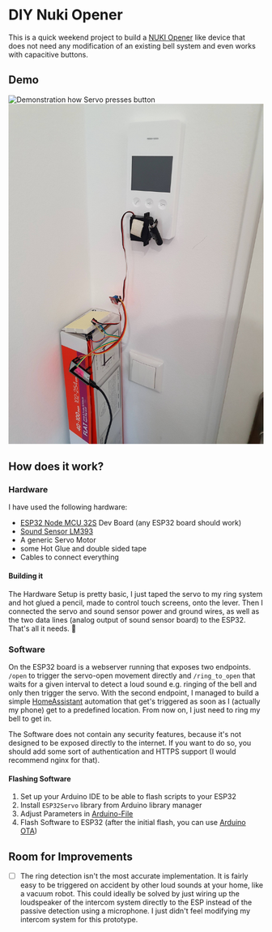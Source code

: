 # DIY Nuki Opener

This is a quick weekend project to build a [NUKI Opener](https://nuki.io/en/opener/) like device that does not need any modification of an existing bell system and even works with capacitive buttons.

## Demo

![Demonstration how Servo presses button](./media/press-button-demo.gif)
![Prototype mounted to bell system](./media/final-prototype.jpg)

## How does it work?

### Hardware

I have used the following hardware:

- [ESP32 Node MCU 32S](https://www.amazon.de/dp/B07TXNK6P1) Dev Board (any ESP32 board should work)
- [Sound Sensor LM393](https://www.conrad.de/de/p/iduino-1485297-mikrofon-schallsensor-1-st-1485297.html)
- A generic Servo Motor
- some Hot Glue and double sided tape
- Cables to connect everything

#### Building it

The Hardware Setup is pretty basic, I just taped the servo to my ring system and hot glued a pencil, made to control touch screens, onto the lever.
Then I connected the servo and sound sensor power and ground wires, as well as the two data lines (analog output of sound sensor board) to the ESP32.
That's all it needs. 🎉

### Software

On the ESP32 board is a webserver running that exposes two endpoints. `/open` to trigger the servo-open movement directly and `/ring_to_open` that waits for a given interval to detect a loud sound e.g. ringing of the bell and only then trigger the servo.
With the second endpoint, I managed to build a simple [HomeAssistant](https://www.home-assistant.io/) automation that get's triggered as soon as I (actually my phone) get to a predefined location. From now on, I just need to ring my bell to get in.

The Software does not contain any security features, because it's not designed to be exposed directly to the internet. If you want to do so, you should add some sort of authentication and HTTPS support (I would recommend nginx for that).

#### Flashing Software

1. Set up your Arduino IDE to be able to flash scripts to your ESP32
2. Install `ESP32Servo` library from Arduino library manager
3. Adjust Parameters in [Arduino-File](./ring-press/ring-press.ino)
4. Flash Software to ESP32 (after the initial flash, you can use [Arduino OTA](https://arduino-esp8266.readthedocs.io/en/latest/ota_updates/readme.html))

## Room for Improvements

- [ ] The ring detection isn't the most accurate implementation. It is fairly easy to be triggered on accident by other loud sounds at your home, like a vacuum robot. This could ideally be solved by just wiring up the loudspeaker of the intercom system directly to the ESP instead of the passive detection using a microphone. I just didn't feel modifying my intercom system for this prototype.
